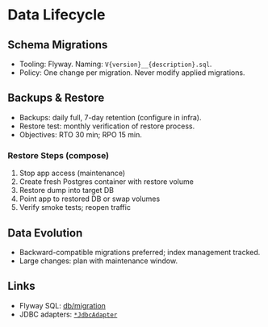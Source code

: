 # Data Lifecycle

## Schema Migrations
- Tooling: Flyway. Naming: `V{version}__{description}.sql`.
- Policy: One change per migration. Never modify applied migrations.

## Backups & Restore
- Backups: daily full, 7-day retention (configure in infra).
- Restore test: monthly verification of restore process.
- Objectives: RTO 30 min; RPO 15 min.

### Restore Steps (compose)
1. Stop app access (maintenance)
2. Create fresh Postgres container with restore volume
3. Restore dump into target DB
4. Point app to restored DB or swap volumes
5. Verify smoke tests; reopen traffic

## Data Evolution
- Backward-compatible migrations preferred; index management tracked.
- Large changes: plan with maintenance window.

## Links
- Flyway SQL: [db/migration](../../src/main/resources/db/migration/)
- JDBC adapters: [`*JdbcAdapter`](../../src/main/java/org/apolenkov/application/infrastructure/repository/jdbc/adapter/)
